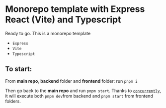 # Monorepo template with Express React (Vite) and Typescript

Ready to go.
This is a monorepo template

- `Express`
- `Vite`
- `Typescript`

## To start:

From <b>main repo</b>, <b>backend</b> folder and <b>frontend</b> folder: run `pnpm i`

Then go back to the <b>main repo</b> and run `pnpm start`.
Thanks to [`concurrently`](https://www.npmjs.com/package/concurrently), it will execute both `pnpm dev`from backend and `pnpm start` from frontend folders.
